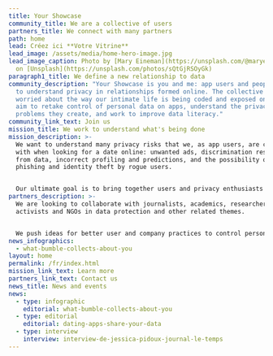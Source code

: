 ```yaml
---
title: Your Showcase
community_title: We are a collective of users
partners_title: We connect with many partners
path: home
lead: Créez ici **Votre Vitrine**
lead_image: /assets/media/home-hero-image.jpg
lead_image_caption: Photo by [Mary Eineman](https://unsplash.com/@maryeineman)
  on [Unsplash](https://unsplash.com/photos/sQtGjRSOyGk)
paragraph1_title: We define a new relationship to data
community_description: "Your Showcase is you and me: app users and people keen
  to understand privacy in relationships formed online. The collective is
  worried about the way our intimate life is being coded and exposed online. We
  aim to retake control of personal data on apps, understand the privacy
  problems they create, and work to improve data literacy."
community_link_text: Join us
mission_title: We work to understand what's being done
mission_description: >-
  We want to understand many privacy risks that we, as app users, are confronted
  with when looking for a date online: unwanted ads, discrimination resulting
  from data, incorrect profiling and predictions, and the possibility of
  phishing and identity theft by rogue users.


  Our ultimate goal is to bring together users and privacy enthusiasts to push for a paradigm shift.
partners_description: >-
  We are looking to collaborate with journalists, academics, researchers,
  activists and NGOs in data protection and other related themes.


  We push ideas for better user and company practices to control personal data and date safely online. We are particularly interested in raising awareness, as well as building methodological protocols and privacy tools for data protection and literacy.
news_infographics:
  - what-bumble-collects-about-you
layout: home
permalink: /fr/index.html
mission_link_text: Learn more
partners_link_text: Contact us
news_title: News and events
news:
  - type: infographic
    editorial: what-bumble-collects-about-you
  - type: editorial
    editorial: dating-apps-share-your-data
  - type: interview
    interview: interview-de-jessica-pidoux-journal-le-temps
---
```

